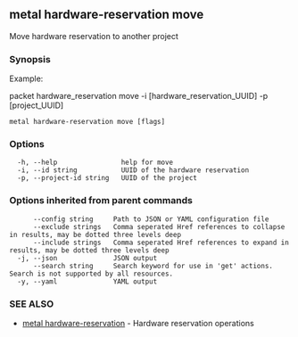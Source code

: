 ## metal hardware-reservation move

Move hardware reservation to another project

### Synopsis

Example:

packet hardware_reservation move -i [hardware_reservation_UUID] -p [project_UUID]


```
metal hardware-reservation move [flags]
```

### Options

```
  -h, --help                help for move
  -i, --id string           UUID of the hardware reservation
  -p, --project-id string   UUID of the project
```

### Options inherited from parent commands

```
      --config string     Path to JSON or YAML configuration file
      --exclude strings   Comma seperated Href references to collapse in results, may be dotted three levels deep
      --include strings   Comma seperated Href references to expand in results, may be dotted three levels deep
  -j, --json              JSON output
      --search string     Search keyword for use in 'get' actions. Search is not supported by all resources.
  -y, --yaml              YAML output
```

### SEE ALSO

* [metal hardware-reservation](metal_hardware-reservation.md)	 - Hardware reservation operations

